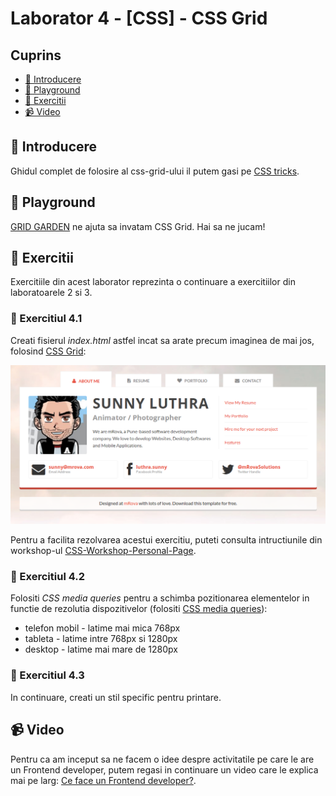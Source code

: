 # Laborator 4 - [CSS] - CSS Grid

## Cuprins

- [🦉 Introducere](#-Introducere)
- [🚀 Playground](#-Playground)
- [🎢 Exercitii](#-Exercitii)
- [📹 Video](#-Video)

## 🦉 Introducere

Ghidul complet de folosire al css-grid-ului il putem gasi pe [CSS tricks](https://css-tricks.com/snippets/css/complete-guide-grid/).

## 🚀 Playground

[GRID GARDEN](http://cssgridgarden.com/) ne ajuta sa invatam CSS Grid. Hai sa ne jucam!

## 🎢 Exercitii

Exercitiile din acest laborator reprezinta o continuare a exercitiilor din laboratoarele 2 si 3.

### 💪 Exercitiul 4.1

Creati fisierul _index.html_ astfel incat sa arate precum imaginea de mai jos, folosind [CSS Grid](https://css-tricks.com/snippets/css/complete-guide-grid/):

![Design website personal - about me](personal-website-about-me.png)

Pentru a facilita rezolvarea acestui exercitiu, puteti consulta intructiunile din workshop-ul [CSS-Workshop-Personal-Page](https://github.com/bmnicolae/CSS-Workshop-Personal-Page/tree/master/doc/exercise-1).

### 💪 Exercitiul 4.2

Folositi _CSS media queries_ pentru a schimba pozitionarea elementelor in functie de rezolutia dispozitivelor (folositi [CSS media queries](https://web.dev/responsive-web-design-basics/#media-queries)):

- telefon mobil - latime mai mica 768px
- tableta - latime intre 768px si 1280px
- desktop - latime mai mare de 1280px

### 🎁 Exercitiul 4.3

In continuare, creati un stil specific pentru printare.

## 📹 Video

Pentru ca am inceput sa ne facem o idee despre activitatile pe care le are un Frontend developer, putem regasi in continuare un video care le explica mai pe larg: [Ce face un Frontend developer?](https://youtu.be/akt2gpjbiRU).
